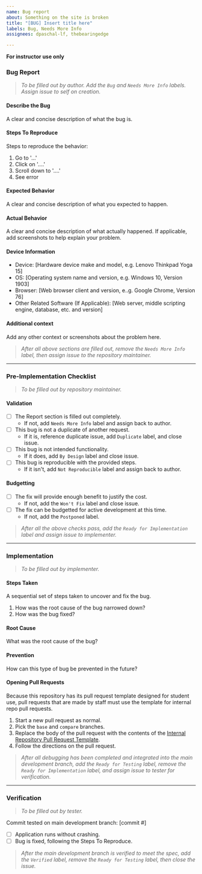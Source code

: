 ```yaml
---
name: Bug report
about: Something on the site is broken
title: "[BUG] Insert title here"
labels: Bug, Needs More Info
assignees: dpaschal-lf, thebearingedge

---
```


**For instructor use only**

### Bug Report
> _To be filled out by author. Add the `Bug` and `Needs More Info` labels. Assign issue to self on creation._

#### **Describe the Bug**
A clear and concise description of what the bug is.

#### **Steps To Reproduce**
Steps to reproduce the behavior:
1. Go to '...'
2. Click on '....'
3. Scroll down to '....'
4. See error

#### **Expected Behavior**
A clear and concise description of what you expected to happen.

#### **Actual Behavior**
A clear and concise description of what actually happened. If applicable, add screenshots to help explain your problem.

#### **Device Information**
- Device: [Hardware device make and model, e.g. Lenovo Thinkpad Yoga 15]
- OS: [Operating system name and version, e.g. Windows 10, Version 1903]
- Browser: [Web browser client and version, e..g. Google Chrome, Version 76]
- Other Related Software (If Applicable): [Web server, middle scripting engine, database, etc. and version]

#### **Additional context**
Add any other context or screenshots about the problem here.

> _After all above sections are filled out, remove the `Needs More Info` label, then assign issue to the repository maintainer._

---

### Pre-Implementation Checklist
> _To be filled out by repository maintainer._

#### **Validation**
- [ ] The Report section is filled out completely.
  - If not, add `Needs More Info` label and assign back to author.
- [ ] This bug is not a duplicate of another request.
  - If it is, reference duplicate issue, add `Duplicate` label, and close issue.
- [ ] This bug is not intended functionality.
  - If it does, add `By Design` label and close issue.
- [ ] This bug is reproducible with the provided steps.
  - If it isn't, add `Not Reproducible` label and assign back to author.

#### **Budgetting**
- [ ] The fix will provide enough benefit to justify the cost.
  - If not, add the `Won't Fix` label and close issue.
- [ ] The fix can be budgetted for active development at this time.
  - If not, add the `Postponed` label.

> _After all the above checks pass, add the `Ready for Implementation` label and assign issue to implementer._

---

### Implementation
> _To be filled out by implementer._

#### **Steps Taken**
A sequential set of steps taken to uncover and fix the bug.
1. How was the root cause of the bug narrowed down?
1. How was the bug fixed?

#### **Root Cause**
What was the root cause of the bug?

#### **Prevention**
How can this type of bug be prevented in the future?

#### **Opening Pull Requests**
Because this repository has its pull request template designed for student use, pull requests that are made by staff must use the template for internal repo pull requests.
1. Start a new pull request as normal.
1. Pick the `base` and `compare` branches.
1. Replace the body of the pull request with the contents of the [Internal Repository Pull Request Template](https://github.com/Learning-Fuze/internal-repo-template/raw/master/.github/PULL_REQUEST_TEMPLATE.md).
1. Follow the directions on the pull request.

> _After all debugging has been completed and integrated into the main development branch, add the `Ready for Testing` label, remove the `Ready for Implementation` label, and assign issue to tester for verification._

---

### Verification
> _To be filled out by tester._

Commit tested on main development branch: [commit #]
- [ ] Application runs without crashing.
- [ ] Bug is fixed, following the Steps To Reproduce.

> _After the main development branch is verified to meet the spec, add the `Verified` label, remove the `Ready for Testing` label, then close the issue._
